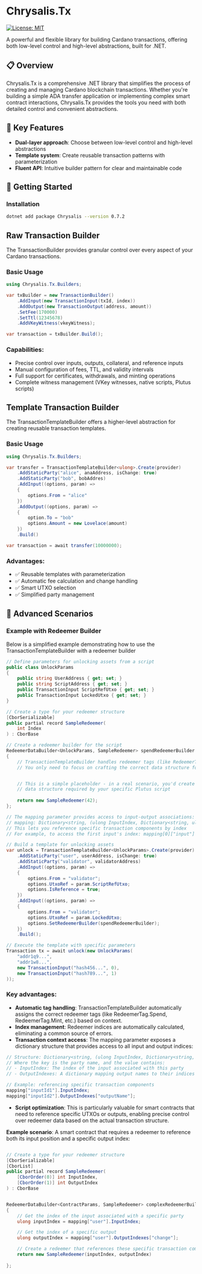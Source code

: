# Chrysalis.Tx

[![License: MIT](https://img.shields.io/badge/License-MIT-blue.svg)](https://opensource.org/licenses/MIT)

A powerful and flexible library for building Cardano transactions, offering both low-level control and high-level abstractions, built for .NET.

## 📋 Overview

Chrysalis.Tx is a comprehensive .NET library that simplifies the process of creating and managing Cardano blockchain transactions. Whether you're building a simple ADA transfer application or implementing complex smart contract interactions, Chrysalis.Tx provides the tools you need with both detailed control and convenient abstractions.

## 🔑 Key Features

- **Dual-layer approach**: Choose between low-level control and high-level abstractions
- **Template system**: Create reusable transaction patterns with parameterization
- **Fluent API**: Intuitive builder pattern for clear and maintainable code

## 🚀 Getting Started

### Installation

```bash
dotnet add package Chrysalis --version 0.7.2
```

## Raw Transaction Builder

The TransactionBuilder provides granular control over every aspect of your Cardano transactions.

### Basic Usage

```csharp
using Chrysalis.Tx.Builders;

var txBuilder = new TransactionBuilder()
    .AddInput(new TransactionInput(txId, index))
    .AddOutput(new TransactionOutput(address, amount))
    .SetFee(170000)
    .SetTtl(12345678)
    .AddVKeyWitness(vkeyWitness);

var transaction = txBuilder.Build();
```

### Capabilities:

- Precise control over inputs, outputs, collateral, and reference inputs
- Manual configuration of fees, TTL, and validity intervals
- Full support for certificates, withdrawals, and minting operations
- Complete witness management (VKey witnesses, native scripts, Plutus scripts)

## Template Transaction Builder

The TransactionTemplateBuilder<T> offers a higher-level abstraction for creating reusable transaction templates.

### Basic Usage

```csharp
using Chrysalis.Tx.Builders;

var transfer = TransactionTemplateBuilder<ulong>.Create(provider)
    .AddStaticParty("alice", anaAddress, isChange: true)
    .AddStaticParty("bob", bobAddres)
    .AddInput((options, param) =>
    {
        options.From = "alice"
    })
    .AddOutput((options, param) =>
    {
        option.To = "bob"
        options.Amount = new Lovelace(amount)
    })
    .Build()

var transaction = await transfer(10000000);
```

### Advantages:

- ✅ Reusable templates with parameterization
- ✅ Automatic fee calculation and change handling
- ✅ Smart UTXO selection
- ✅ Simplified party management

## 🧩 Advanced Scenarios

### Example with Redeemer Builder

Below is a simplified example demonstrating how to use the TransactionTemplateBuilder with a redeemer builder

```csharp
// Define parameters for unlocking assets from a script
public class UnlockParams
{
    public string UserAddress { get; set; }
    public string ScriptAddress { get; set; }
    public TransactionInput ScriptRefUtxo { get; set; }
    public TransactionInput LockedUtxo { get; set; }
}

// Create a type for your redeemer structure
[CborSerializable]
public partial record SampleRedeemer(
    int Index
) : CborBase

// Create a redeemer builder for the script
RedeemerDataBuilder<UnlockParams, SampleRedeemer> spendRedeemerBuilder = (mapping, parameters) =>
{
    // TransactionTemplateBuilder handles redeemer tags (like RedeemerTag.Spend) and indices automatically
    // You only need to focus on crafting the correct data structure for your script


    // This is a simple placeholder - in a real scenario, you'd create the appropriate
    // data structure required by your specific Plutus script
    
    return new SampleRedeemer(42);
};

// The mapping parameter provides access to input-output associations:
// mapping: Dictionary<string, (ulong InputIndex, Dictionary<string, ulong> OutputIndexes)>
// This lets you reference specific transaction components by index
// For example, to access the first input's index: mapping[0]["input"]

// Build a template for unlocking assets
var unlock = TransactionTemplateBuilder<UnlockParams>.Create(provider)
    .AddStaticParty("user", userAddress, isChange: true)
    .AddStaticParty("validator", validatorAddress)
    .AddInput((options, param) =>
    {
        options.From = "validator";
        options.UtxoRef = param.ScriptRefUtxo;
        options.IsReference = true;
    })
    .AddInput((options, param) =>
    {
        options.From = "validator";
        options.UtxoRef = param.LockedUtxo;
        options.SetRedeemerBuilder(spendRedeemerBuilder);
    })
    .Build();

// Execute the template with specific parameters
Transaction tx = await unlock(new UnlockParams(
    "addr1q9...",
    "addr1w8...",
    new TransactionInput("hash456...", 0),
    new TransactionInput("hash789...", 1)
));
```

### Key advantages:

- **Automatic tag handling**: TransactionTemplateBuilder automatically assigns the correct redeemer tags (like RedeemerTag.Spend, RedeemerTag.Mint, etc.) based on context.
- **Index management**: Redeemer indices are automatically calculated, eliminating a common source of errors.
- **Transaction context access**: The mapping parameter exposes a dictionary structure that provides access to all input and output indices:

```csharp
// Structure: Dictionary<string, (ulong InputIndex, Dictionary<string, ulong> OutputIndexes)>
// Where the key is the party name, and the value contains:
// - InputIndex: The index of the input associated with this party
// - OutputIndexes: A dictionary mapping output names to their indices

// Example: referencing specific transaction components
mapping["inputId1"].InputIndex;
mapping["inputId2"].OutputIndexes["outputName"];
```

- **Script optimization**: This is particularly valuable for smart contracts that need to reference specific UTXOs or outputs, enabling precise control over redeemer data based on the actual transaction structure.

**Example scenario**: A smart contract that requires a redeemer to reference both its input position and a specific output index:

```csharp

// Create a type for your redeemer structure
[CborSerializable]
[CborList]
public partial record SampleRedeemer(
    [CborOrder(0)] int InputIndex,
    [CborOrder(1)] int OutputIndex
) : CborBase


RedeemerDataBuilder<ContractParams, SampleRedeemer> complexRedeemerBuilder = (mapping, parameters) =>
{
    // Get the index of the input associated with a specific party
    ulong inputIndex = mapping["user"].InputIndex;

    // Get the index of a specific output
    ulong outputIndex = mapping["user"].OutputIndexes["change"];

    // Create a redeemer that references these specific transaction components
    return new SampleRedeemer(inputIndex, outputIndex)
   
};

```
